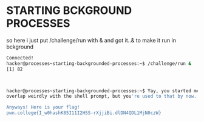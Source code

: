 # STARTING BCKGROUND PROCESSES
so here i just put /challenge/run with & and got it..& to make it run in bckground
``` bash
Connected!
hacker@processes~starting-backgrounded-processes:~$ /challenge/run &
[1] 82



hacker@processes~starting-backgrounded-processes:~$ Yay, you started me in the background! Because of that, this text will probably
overlap weirdly with the shell prompt, but you're used to that by now...

Anyways! Here is your flag!
pwn.college{I_w0hashK85I11I2HSS-rXjjiBi.dlDN4QDL1MjN0czW}
```
